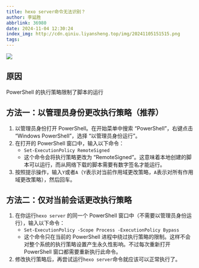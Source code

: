 ```yaml
---
title: hexo server命令无法识别？
author: 李延胜
abbrlink: 36980
date: 2024-11-04 12:30:24
index_img: http://cdn.qiniu.liyansheng.top/img/20241105151515.png
tags:
---
```

![](http://cdn.qiniu.liyansheng.top/img/image-20241104123045155.png)

## 原因
 PowerShell 的执行策略限制了脚本的运行
 


## 方法一：以管理员身份更改执行策略（推荐）


1. 以管理员身份打开 PowerShell。在开始菜单中搜索 “PowerShell”，右键点击 “Windows PowerShell”，选择 “以管理员身份运行”。
2. 在打开的 PowerShell 窗口中，输入以下命令：
   - `Set-ExecutionPolicy RemoteSigned`
   - 这个命令会将执行策略更改为 “RemoteSigned”。这意味着本地创建的脚本可以运行，而从网络下载的脚本需要有数字签名才能运行。
3. 按照提示操作，输入`Y`或者`A`（`Y`表示对当前作用域更改策略，`A`表示对所有作用域更改策略），然后回车。

## 方法二：仅对当前会话更改执行策略



1. 在你运行`hexo server`
的同一个 PowerShell 窗口中（不需要以管理员身份运行），输入以下命令：
   - `Set-ExecutionPolicy -Scope Process -ExecutionPolicy Bypass`
   - 这个命令只在当前的 PowerShell 进程中绕过执行策略的限制。这样不会对整个系统的执行策略设置产生永久性影响。不过每次重新打开 PowerShell 窗口都需要重新执行此命令。
2. 修改执行策略后，再尝试运行`hexo server`命令就应该可以正常执行了。